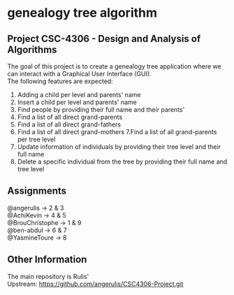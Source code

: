 # genealogy tree algorithm
## Project CSC-4306 - Design and Analysis of Algorithms
The goal of this project is to create a genealogy tree application where we can interact with a Graphical User Interface (GUI).
<br>The following features are expected:
1. Adding a child per level and parents' name
2. Insert a child per level and parents' name
3. Find people by providing their full name and their parents'
4. Find a list of all direct grand-parents
5. Find a list of all direct grand-fathers
6. Find a list of all direct grand-mothers
7.Find a list of all grand-parents per tree level
8. Update information of individuals by providing their tree level and their full name
9. Delete a specific individual from the tree by providing their full name and tree level

## Assignments
@angerulis -> 2 & 3 <br>
@AchiKevin -> 4 & 5 <br>
@BrouChristophe -> 1 & 9<br>
@ben-abdul -> 6 & 7 <br>
@YasmineToure -> 8 <br>

## Other Information
The main repository is Rulis' <br>
Upstream: https://github.com/angerulis/CSC4306-Project.git

